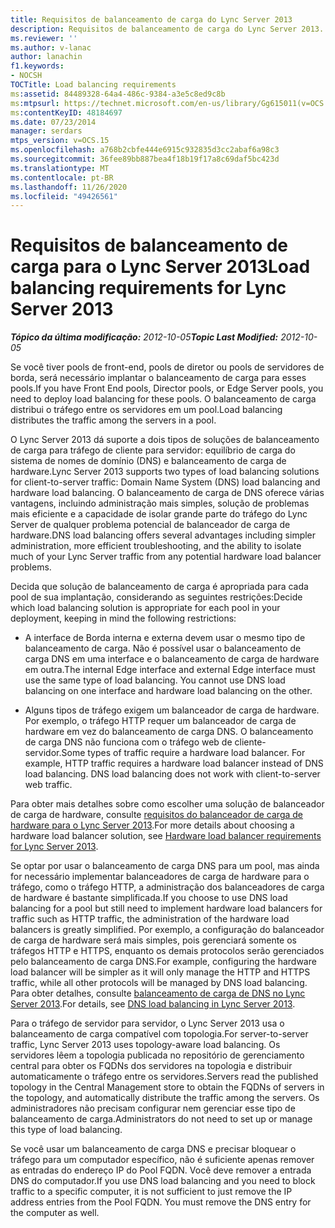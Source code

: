 ```yaml
---
title: Requisitos de balanceamento de carga do Lync Server 2013
description: Requisitos de balanceamento de carga do Lync Server 2013.
ms.reviewer: ''
ms.author: v-lanac
author: lanachin
f1.keywords:
- NOCSH
TOCTitle: Load balancing requirements
ms:assetid: 84489328-64a4-486c-9384-a3e5c8ed9c8b
ms:mtpsurl: https://technet.microsoft.com/en-us/library/Gg615011(v=OCS.15)
ms:contentKeyID: 48184697
ms.date: 07/23/2014
manager: serdars
mtps_version: v=OCS.15
ms.openlocfilehash: a768b2cbfe444e6915c932835d3cc2abaf6a98c3
ms.sourcegitcommit: 36fee89bb887bea4f18b19f17a8c69daf5bc423d
ms.translationtype: MT
ms.contentlocale: pt-BR
ms.lasthandoff: 11/26/2020
ms.locfileid: "49426561"
---
```

# <a name="load-balancing-requirements-for-lync-server-2013"></a><span data-ttu-id="912ed-103">Requisitos de balanceamento de carga para o Lync Server 2013</span><span class="sxs-lookup"><span data-stu-id="912ed-103">Load balancing requirements for Lync Server 2013</span></span>

<div data-xmlns="http://www.w3.org/1999/xhtml">

<div class="topic" data-xmlns="http://www.w3.org/1999/xhtml" data-msxsl="urn:schemas-microsoft-com:xslt" data-cs="https://msdn.microsoft.com/">

<div data-asp="https://msdn2.microsoft.com/asp">



</div>

<div id="mainSection">

<div id="mainBody"><span data-ttu-id="912ed-104">

<span> </span></span><span class="sxs-lookup"><span data-stu-id="912ed-104">

<span> </span></span></span>

<span data-ttu-id="912ed-105">_**Tópico da última modificação:** 2012-10-05_</span><span class="sxs-lookup"><span data-stu-id="912ed-105">_**Topic Last Modified:** 2012-10-05_</span></span>

<span data-ttu-id="912ed-106">Se você tiver pools de front-end, pools de diretor ou pools de servidores de borda, será necessário implantar o balanceamento de carga para esses pools.</span><span class="sxs-lookup"><span data-stu-id="912ed-106">If you have Front End pools, Director pools, or Edge Server pools, you need to deploy load balancing for these pools.</span></span> <span data-ttu-id="912ed-107">O balanceamento de carga distribui o tráfego entre os servidores em um pool.</span><span class="sxs-lookup"><span data-stu-id="912ed-107">Load balancing distributes the traffic among the servers in a pool.</span></span>

<span data-ttu-id="912ed-108">O Lync Server 2013 dá suporte a dois tipos de soluções de balanceamento de carga para tráfego de cliente para servidor: equilíbrio de carga do sistema de nomes de domínio (DNS) e balanceamento de carga de hardware.</span><span class="sxs-lookup"><span data-stu-id="912ed-108">Lync Server 2013 supports two types of load balancing solutions for client-to-server traffic: Domain Name System (DNS) load balancing and hardware load balancing.</span></span> <span data-ttu-id="912ed-109">O balanceamento de carga de DNS oferece várias vantagens, incluindo administração mais simples, solução de problemas mais eficiente e a capacidade de isolar grande parte do tráfego do Lync Server de qualquer problema potencial de balanceador de carga de hardware.</span><span class="sxs-lookup"><span data-stu-id="912ed-109">DNS load balancing offers several advantages including simpler administration, more efficient troubleshooting, and the ability to isolate much of your Lync Server traffic from any potential hardware load balancer problems.</span></span>

<span data-ttu-id="912ed-110">Decida que solução de balanceamento de carga é apropriada para cada pool de sua implantação, considerando as seguintes restrições:</span><span class="sxs-lookup"><span data-stu-id="912ed-110">Decide which load balancing solution is appropriate for each pool in your deployment, keeping in mind the following restrictions:</span></span>

  - <span data-ttu-id="912ed-p103">A interface de Borda interna e externa devem usar o mesmo tipo de balanceamento de carga. Não é possível usar o balanceamento de carga DNS em uma interface e o balanceamento de carga de hardware em outra.</span><span class="sxs-lookup"><span data-stu-id="912ed-p103">The internal Edge interface and external Edge interface must use the same type of load balancing. You cannot use DNS load balancing on one interface and hardware load balancing on the other.</span></span>

  - <span data-ttu-id="912ed-p104">Alguns tipos de tráfego exigem um balanceador de carga de hardware. Por exemplo, o tráfego HTTP requer um balanceador de carga de hardware em vez do balanceamento de carga DNS. O balanceamento de carga DNS não funciona com o tráfego web de cliente-servidor.</span><span class="sxs-lookup"><span data-stu-id="912ed-p104">Some types of traffic require a hardware load balancer. For example, HTTP traffic requires a hardware load balancer instead of DNS load balancing. DNS load balancing does not work with client-to-server web traffic.</span></span>

<span data-ttu-id="912ed-116">Para obter mais detalhes sobre como escolher uma solução de balanceador de carga de hardware, consulte [requisitos do balanceador de carga de hardware para o Lync Server 2013](lync-server-2013-hardware-load-balancer-requirements.md).</span><span class="sxs-lookup"><span data-stu-id="912ed-116">For more details about choosing a hardware load balancer solution, see [Hardware load balancer requirements for Lync Server 2013](lync-server-2013-hardware-load-balancer-requirements.md).</span></span>

<span data-ttu-id="912ed-117">Se optar por usar o balanceamento de carga DNS para um pool, mas ainda for necessário implementar balanceadores de carga de hardware para o tráfego, como o tráfego HTTP, a administração dos balanceadores de carga de hardware é bastante simplificada.</span><span class="sxs-lookup"><span data-stu-id="912ed-117">If you choose to use DNS load balancing for a pool but still need to implement hardware load balancers for traffic such as HTTP traffic, the administration of the hardware load balancers is greatly simplified.</span></span> <span data-ttu-id="912ed-118">Por exemplo, a configuração do balanceador de carga de hardware será mais simples, pois gerenciará somente os tráfegos HTTP e HTTPS, enquanto os demais protocolos serão gerenciados pelo balanceamento de carga DNS.</span><span class="sxs-lookup"><span data-stu-id="912ed-118">For example, configuring the hardware load balancer will be simpler as it will only manage the HTTP and HTTPS traffic, while all other protocols will be managed by DNS load balancing.</span></span> <span data-ttu-id="912ed-119">Para obter detalhes, consulte [balanceamento de carga de DNS no Lync Server 2013](lync-server-2013-dns-load-balancing.md).</span><span class="sxs-lookup"><span data-stu-id="912ed-119">For details, see [DNS load balancing in Lync Server 2013](lync-server-2013-dns-load-balancing.md).</span></span>

<span data-ttu-id="912ed-120">Para o tráfego de servidor para servidor, o Lync Server 2013 usa o balanceamento de carga compatível com topologia.</span><span class="sxs-lookup"><span data-stu-id="912ed-120">For server-to-server traffic, Lync Server 2013 uses topology-aware load balancing.</span></span> <span data-ttu-id="912ed-121">Os servidores lêem a topologia publicada no repositório de gerenciamento central para obter os FQDNs dos servidores na topologia e distribuir automaticamente o tráfego entre os servidores.</span><span class="sxs-lookup"><span data-stu-id="912ed-121">Servers read the published topology in the Central Management store to obtain the FQDNs of servers in the topology, and automatically distribute the traffic among the servers.</span></span> <span data-ttu-id="912ed-122">Os administradores não precisam configurar nem gerenciar esse tipo de balanceamento de carga.</span><span class="sxs-lookup"><span data-stu-id="912ed-122">Administrators do not need to set up or manage this type of load balancing.</span></span>

<span data-ttu-id="912ed-p107">Se você usar um balanceamento de carga DNS e precisar bloquear o tráfego para um computador específico, não é suficiente apenas remover as entradas do endereço IP do Pool FQDN. Você deve remover a entrada DNS do computador.</span><span class="sxs-lookup"><span data-stu-id="912ed-p107">If you use DNS load balancing and you need to block traffic to a specific computer, it is not sufficient to just remove the IP address entries from the Pool FQDN. You must remove the DNS entry for the computer as well.</span></span>

<span data-ttu-id="912ed-125"></div>

<span> </span>

</div>

</div>

</span><span class="sxs-lookup"><span data-stu-id="912ed-125"></div>

<span> </span>

</div>

</div>

</span></span></div>

